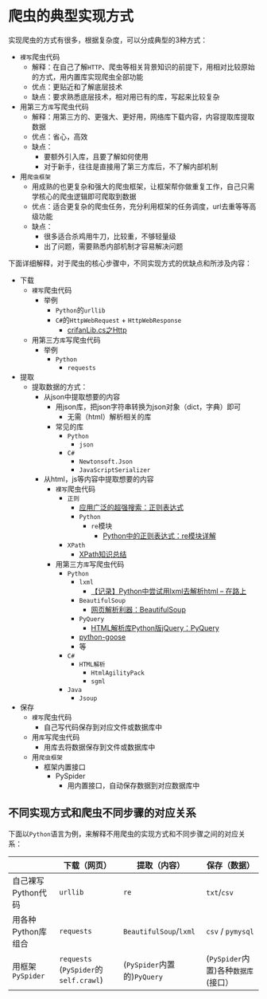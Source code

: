 # 爬虫的典型实现方式

实现爬虫的方式有很多，根据复杂度，可以分成典型的3种方式：

* `裸写`爬虫代码
  * 解释：在自己了解`HTTP`、爬虫等相关背景知识的前提下，用相对比较原始的方式，用内置库实现爬虫全部功能
  * 优点：更贴近和了解底层技术
  * 缺点：要求熟悉底层技术，相对用已有的库，写起来比较复杂
* 用第三方`库`写爬虫代码
  * 解释：用第三方的、更强大、更好用，网络库下载内容，内容提取库提取数据
  * 优点：省心，高效
  * 缺点：
    * 要额外引入库，且要了解如何使用
    * 对于新手，往往是直接用了第三方库后，不了解内部机制
* 用`爬虫框架`
  * 用成熟的也更复杂和强大的爬虫框架，让框架帮你做重复工作，自己只需学核心的爬虫逻辑即可爬取到数据
  * 优点：适合更复杂的爬虫任务，充分利用框架的任务调度，url去重等等高级功能
  * 缺点：
    * 很多适合杀鸡用牛刀，比较重，不够轻量级
    * 出了问题，需要熟悉内部机制才容易解决问题

下面详细解释，对于爬虫的核心步骤中，不同实现方式的优缺点和所涉及内容：

* 下载
  * `裸写`爬虫代码
    * 举例
      * `Python`的`urllib`
      * `C#`的`HttpWebRequest` + `HttpWebResponse`
        * [crifanLib.cs之Http](https://www.crifan.com/files/doc/docbook/crifanlib_csharp/release/html/crifanlib_csharp.html#http)
  * 用第三方`库`写爬虫代码
    * 举例
      * `Python`
        * `requests`
* 提取
  * 提取数据的方式：
    * 从json中提取想要的内容
      * 用json库，把json字符串转换为json对象（dict，字典）即可
        * 无需（html）解析相关的库
      * 常见的库
        * `Python`
          * `json`
        * `C#`
          * `Newtonsoft.Json`
          * `JavaScriptSerializer`
    * 从html，js等内容中提取想要的内容
      * `裸写`爬虫代码
        * `正则`
          * [应用广泛的超强搜索：正则表达式](https://book.crifan.com/books/super_search_regex/website/)
          * `Python`
            * `re`模块
              * [Python中的正则表达式：re模块详解](http://book.crifan.com/books/python_regular_expression_re_intro/website)
        * `XPath`
          * [XPath知识总结](http://book.crifan.com/books/xpath_summary/website)
      * 用第三方`库`写爬虫代码
        * `Python`
          * `lxml`
            * [【记录】Python中尝试用lxml去解析html – 在路上](https://www.crifan.com/python_try_lxml_parse_html/)
          * `BeautifulSoup`
            * [网页解析利器：BeautifulSoup](http://book.crifan.com/books/html_parse_tool_beautifulsoup/website)
          * `PyQuery`
            * [HTML解析库Python版jQuery：PyQuery](http://book.crifan.com/books/python_html_parse_pyquery/website)
          * [python-goose](https://github.com/grangier/python-goose)
          * 等
        * `C#`
          * `HTML解析`
            * `HtmlAgilityPack`
            * `sgml`
        * `Java`
          * `Jsoup`
* 保存
  * `裸写`爬虫代码
    * 自己写代码保存到对应文件或数据库中
  * 用`库`写爬虫代码
    * 用库去将数据保存到文件或数据库中
  * 用`爬虫框架`
    * 框架内置接口
      * PySpider
        * 用内置接口，自动保存数据到对应数据库中

## 不同实现方式和爬虫不同步骤的对应关系

下面以`Python`语言为例，来解释不用爬虫的实现方式和不同步骤之间的对应关系：

|    | 下载（网页） | 提取（内容） | 保存（数据） |
| -- | ---------- | ---------- | ---------- |
| 自己裸写Python代码 |  `urllib` | `re` | `txt`/`csv` |
| 用各种Python库组合 |  `requests` | `BeautifulSoup`/`lxml` | `csv` / `pymysql` |
| 用框架`PySpider`| `requests` (`PySpider`的`self.crawl`) | (`PySpider`内置的)`PyQuery` | (`PySpider`内置)各种`数据库`(接口） |
